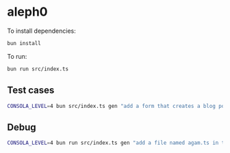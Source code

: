 # aleph0

To install dependencies:

```bash
bun install
```

To run:

```bash
bun run src/index.ts
```

## Test cases

```bash
CONSOLA_LEVEL=4 bun src/index.ts gen "add a form that creates a blog post" -p ../../examples/next
```

## Debug

```bash
CONSOLA_LEVEL=4 bun run src/index.ts gen "add a file named agam.ts in the app/ folder" -p ../../examples/next -srd
```
